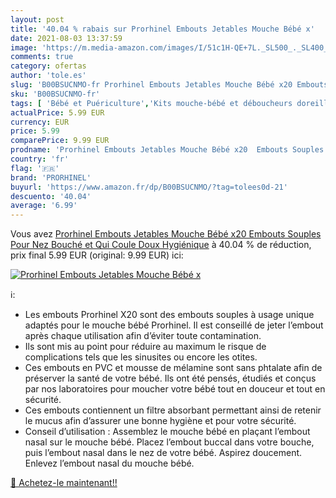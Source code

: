 ```yaml
---
layout: post
title: '40.04 % rabais sur Prorhinel Embouts Jetables Mouche Bébé x'
date: 2021-08-03 13:37:59
image: 'https://m.media-amazon.com/images/I/51c1H-QE+7L._SL500_._SL400_.jpg'
comments: true
category: ofertas
author: 'tole.es'
slug: 'B00BSUCNMO-fr Prorhinel Embouts Jetables Mouche Bébé x20 Embouts Souples...'
sku: 'B00BSUCNMO-fr'
tags: [ 'Bébé et Puériculture','Kits mouche-bébé et déboucheurs doreilles','Lhygiène de bébé','Soin du nez et des oreilles','Toilette de bébé','prorhinel', ]
actualPrice: 5.99 EUR
currency: EUR
price: 5.99
comparePrice: 9.99 EUR
prodname: 'Prorhinel Embouts Jetables Mouche Bébé x20  Embouts Souples  Pour Nez Bouché et Qui Coule  Doux Hygiénique'
country: 'fr'
flag: '🇫🇷'
brand: 'PRORHINEL'
buyurl: 'https://www.amazon.fr/dp/B00BSUCNMO/?tag=tolees0d-21'
descuento: '40.04'
average: '6.99'
---
```


Vous avez [Prorhinel Embouts Jetables Mouche Bébé x20  Embouts Souples  Pour Nez Bouché et Qui Coule  Doux Hygiénique](https://www.amazon.fr/dp/B00BSUCNMO/?tag=tolees0d-21)  à  40.04 % de réduction, prix final  5.99 EUR (original: 9.99 EUR) ici:

[![Prorhinel Embouts Jetables Mouche Bébé x](https://m.media-amazon.com/images/I/51c1H-QE+7L._SL500_._SL400_.jpg)](https://www.amazon.fr/dp/B00BSUCNMO/?tag=tolees0d-21)

ℹ️:

- Les embouts Prorhinel X20 sont des embouts souples à usage unique adaptés pour le mouche bébé Prorhinel. Il est conseillé de jeter l’embout après chaque utilisation afin d’éviter toute contamination.
- Ils sont mis au point pour réduire au maximum le risque de complications tels que les sinusites ou encore les otites.
- Ces embouts en PVC et mousse de mélamine sont sans phtalate afin de préserver la santé de votre bébé. Ils ont été pensés, étudiés et conçus par nos laboratoires pour moucher votre bébé tout en douceur et tout en sécurité.
- Ces embouts contiennent un filtre absorbant permettant ainsi de retenir le mucus afin d’assurer une bonne hygiène et pour votre sécurité.
- Conseil d’utilisation : Assemblez le mouche bébé en plaçant l’embout nasal sur le mouche bébé. Placez l’embout buccal dans votre bouche, puis l’embout nasal dans le nez de votre bébé. Aspirez doucement. Enlevez l’embout nasal du mouche bébé.

[🛒 Achetez-le maintenant!!](https://www.amazon.fr/dp/B00BSUCNMO/?tag=tolees0d-21)
